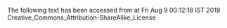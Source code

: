 The following text has been accessed from at Fri Aug 9 00:12:18 IST 2019
Creative_Commons_Attribution-ShareAlike_License
